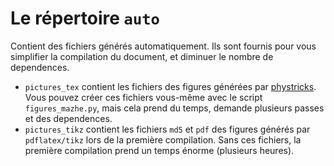 # Le répertoire `auto`

Contient des fichiers générés automatiquement. Ils sont fournis pour vous simplifier la compilation du document, et diminuer le nombre de dependences.

* `pictures_tex` contient les fichiers des figures générées par [phystricks](https://github.com/LaurentClaessens/phystricks). Vous pouvez créer ces fichiers vous-même avec le script `figures_mazhe.py`, mais cela prend du temps, demande plusieurs passes et des dependences.
* `pictures_tikz` contient les fichiers `md5` et `pdf` des figures générés par `pdflatex/tikz` lors de la première compilation. Sans ces fichiers, la première compilation prend un temps énorme (plusieurs heures).
